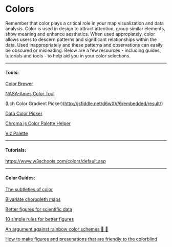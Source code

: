 # Colors 


Remember that color plays a critical role in your map visualization and data analysis. Color is used in design to attract attention, group similar elements, show meaning and enhance aesthetics. When used appropiately, color allows users to descern patterns and significant relationships within the data. Used inappropriately and these patterns and observations can easily be obscured or misleading. Below are a few resources - including guides, tutorials and tools - to help aid you in your color selections. 

---

#### Tools: 

[Color Brewer](http://colorbrewer2.org/#type=sequential&scheme=BuGn&n=3)

[NASA-Ames Color Tool](https://colorusage.arc.nasa.gov/ColorTool.php)

(Lch Color Gradient Picker)(http://jsfiddle.net/d6wXV/6/embedded/result/)

[Data Color Picker](https://learnui.design/tools/data-color-picker.html)

[Chroma.js Color Palette Helper](https://vis4.net/palettes/#/9|s|00429d,96ffea,ffffe0|ffffe0,ff005e,93003a|1|1)

[Viz Palette](https://projects.susielu.com/viz-palette)

----

#### Tutorials:

https://www.w3schools.com/colors/default.asp

---

#### Color Guides:

[The subtleties of color](https://earthobservatory.nasa.gov/blogs/elegantfigures/2013/08/05/subtleties-of-color-part-1-of-6/)

[Bivariate choropleth maps](https://www.joshuastevens.net/cartography/make-a-bivariate-choropleth-map/)

[Better figures for scientific data](https://betterfigures.org/2015/06/23/picking-a-colour-scale-for-scientific-graphics/amp/?__twitter_impression=true)

[10 simple rules for better figures](https://journals.plos.org/ploscompbiol/article?id=10.1371/journal.pcbi.1003833)

[An argument against rainbow color schemes :see_no_evil: :rainbow: ](https://blogs.egu.eu/divisions/gd/2017/08/23/the-rainbow-colour-map/)

[How to make figures and presenations that are friendly to the colorblind](https://jfly.uni-koeln.de/color/)



